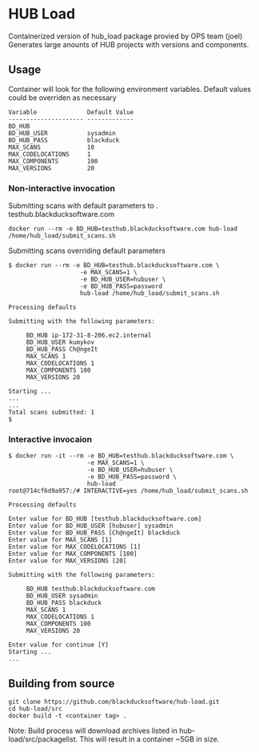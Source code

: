 # HUB Load

Containerized version of hub_load package provied by OPS team (joel)
Generates large anounts of HUB projects with versions and components.

## Usage

Container will look for the following environment variables. Default values could be overriden as necessary


```
Variable              Default Value
--------------------- -------------
BD_HUB                  
BD_HUB_USER           sysadmin
BD_HUB_PASS           blackduck
MAX_SCANS             10
MAX_CODELOCATIONS     1
MAX_COMPONENTS        100
MAX_VERSIONS          20
```

### Non-interactive invocation

Submitting scans with default parameters to . testhub.blackducksoftware.com 
```
docker run --rm -e BD_HUB=testhub.blackducksoftware.com hub-load /home/hub_load/submit_scans.sh
```

Submitting scans overriding default parameters 

```
$ docker run --rm -e BD_HUB=testhub.blackducksoftware.com \
                    -e MAX_SCANS=1 \
                    -e BD_HUB_USER=hubuser \
                    -e BD_HUB_PASS=password 
                    hub-load /home/hub_load/submit_scans.sh

Processing defaults

Submitting with the following parameters:

	 BD_HUB ip-172-31-8-206.ec2.internal
	 BD_HUB_USER kumykov
	 BD_HUB_PASS Ch@ngeIt
	 MAX_SCANS 1
	 MAX_CODELOCATIONS 1
	 MAX_COMPONENTS 100
	 MAX_VERSIONS 20

Starting ...
...
...
Total scans submitted: 1
$
```

### Interactive invocaion

```
$ docker run -it --rm -e BD_HUB=testhub.blackducksoftware.com \
                      -e MAX_SCANS=1 \
                      -e BD_HUB_USER=hubuser \
                      -e BD_HUB_PASS=password \
                      hub-load
root@714cf6d9a957:/# INTERACTIVE=yes /home/hub_load/submit_scans.sh 

Processing defaults

Enter value for BD_HUB [testhub.blackducksoftware.com] 
Enter value for BD_HUB_USER [hubuser] sysadmin
Enter value for BD_HUB_PASS [Ch@ngeIt] blackduck
Enter value for MAX_SCANS [1] 
Enter value for MAX_CODELOCATIONS [1] 
Enter value for MAX_COMPONENTS [100] 
Enter value for MAX_VERSIONS [20] 

Submitting with the following parameters:

	 BD_HUB testhub.blackducksoftware.com
	 BD_HUB_USER sysadmin
	 BD_HUB_PASS blackduck
	 MAX_SCANS 1
	 MAX_CODELOCATIONS 1
	 MAX_COMPONENTS 100
	 MAX_VERSIONS 20

Enter value for continue [Y] 
Starting ...
...
```


## Building from source

```
git clone https://github.com/blackducksoftware/hub-load.git
cd hub-load/src
docker build -t <container tag> . 
```

Note: Build  process will download archives listed in hub-load/src/packagelist. This will result in a container ~5GB in size. 
